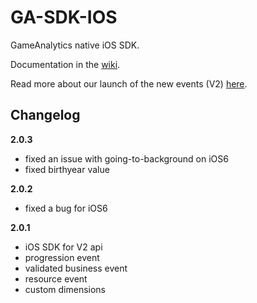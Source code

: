 GA-SDK-IOS
==========

GameAnalytics native iOS SDK.

Documentation in the [wiki](https://github.com/GameAnalytics/GA-SDK-IOS/wiki).

Read more about our launch of the new events (V2) [here](http://www.gameanalytics.com/update/).

Changelog
---------
**2.0.3**
* fixed an issue with going-to-background on iOS6
* fixed birthyear value

**2.0.2**
* fixed a bug for iOS6

**2.0.1**
* iOS SDK for V2 api
* progression event
* validated business event
* resource event
* custom dimensions

<!--
Install Cocoapods
==========
sudo gem update --system
sudo gem install cocoapods
pod setup

Install Podfile dependencies
==========
(terminal in project dir where Podfile is)
pod install
-->
